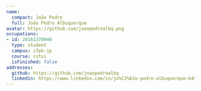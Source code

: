 ```yaml
---
name:
  compact: João Pedro
  full: João Pedro Albuquerque
avatar: https://github.com/joaopedroalbq.png
occupations:
- id: 20161370040
  type: student
  campus: ifpb-jp
  course: cstsi
  isFinished: false
addresses:
  github: https://github.com/joaopedroalbq
  linkedin: https://www.linkedin.com/in/jo%C3%A3o-pedro-albuquerque-b457a2111/
---
```

